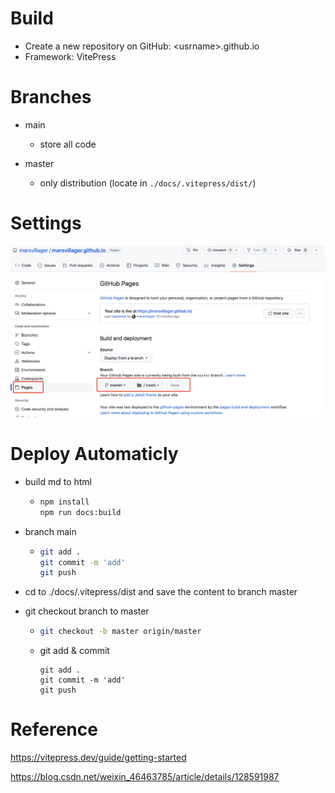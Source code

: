 # Build

- Create a new repository on GitHub: \<usrname>.github.io
- Framework: VitePress 

# Branches

- main
  - store all code

- master
  - only distribution (locate in `./docs/.vitepress/dist/`)


# Settings

![image-20230417164025208](https://github.com/marsvillager/pictures_for_markdown/raw/main/image-20230417164025208.png)

# Deploy Automaticly

- build md to html

  - ```sh
    npm install
    npm run docs:build
    ```

- branch main

  - ```sh
    git add .
    git commit -m 'add'
    git push
    ```

- cd to ./docs/.vitepress/dist and save the content to branch master

- git checkout branch to master

  - ```sh
    git checkout -b master origin/master
    ```

  - git add & commit

    ```
    git add .
    git commit -m 'add'
    git push
    ```


# Reference

https://vitepress.dev/guide/getting-started

https://blog.csdn.net/weixin_46463785/article/details/128591987